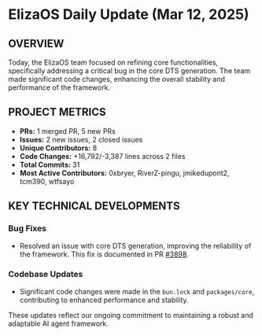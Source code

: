 # ElizaOS Daily Update (Mar 12, 2025)

## OVERVIEW 
Today, the ElizaOS team focused on refining core functionalities, specifically addressing a critical bug in the core DTS generation. The team made significant code changes, enhancing the overall stability and performance of the framework.

## PROJECT METRICS
- **PRs:** 1 merged PR, 5 new PRs
- **Issues:** 2 new issues, 2 closed issues
- **Unique Contributors:** 8
- **Code Changes:** +16,792/-3,387 lines across 2 files
- **Total Commits:** 31
- **Most Active Contributors:** 0xbryer, RiverZ-pingu, jmikedupont2, tcm390, wtfsayo

## KEY TECHNICAL DEVELOPMENTS

### Bug Fixes
- Resolved an issue with core DTS generation, improving the reliability of the framework. This fix is documented in PR [#3898](https://github.com/elizaos/eliza/pull/3898).

### Codebase Updates
- Significant code changes were made in the `bun.lock` and `packages/core`, contributing to enhanced performance and stability. 

These updates reflect our ongoing commitment to maintaining a robust and adaptable AI agent framework.